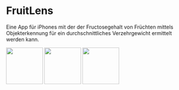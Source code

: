 # FruitLens
Eine App für iPhones mit der der Fructosegehalt von Früchten mittels Objekterkennung für ein durchschnittliches Verzehrgewicht ermittelt werden kann.

<p float="left">
  <img src=".readmegifs/Anmeldung.gif" width="100" />
  <img src=".readmegifs/Stats.gif" width="100" /> 
  <img src=".readmegifs/Detection.gif" width="100" />
</p>
